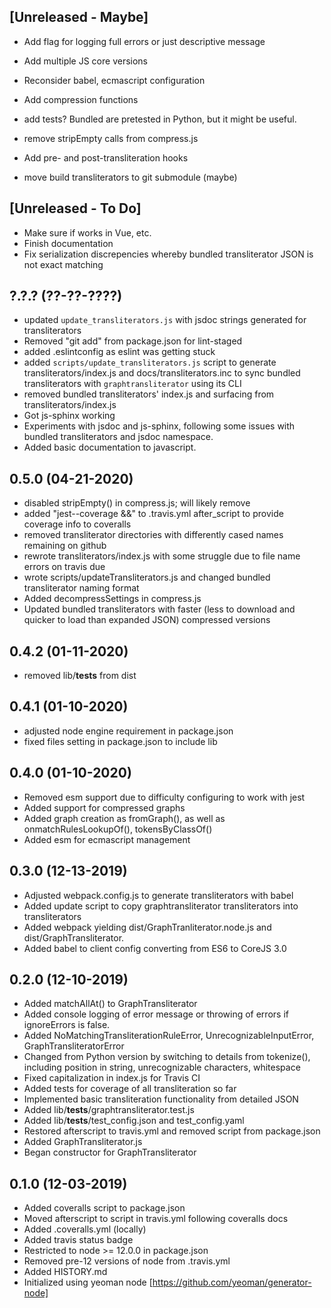 [Unreleased - Maybe]
--------------------


* Add flag for logging full errors or just descriptive message
* Add multiple JS core versions
* Reconsider babel, ecmascript configuration
* Add compression functions
* add tests? Bundled are pretested in Python, but it might be useful.
* remove stripEmpty calls from compress.js

* Add pre- and post-transliteration hooks
* move build transliterators to git submodule (maybe)

[Unreleased - To Do]
--------------------

* Make sure if works in Vue, etc.
* Finish documentation
* Fix serialization discrepencies whereby bundled transliterator JSON is not exact matching

?.?.? (??-??-????)
------------------

* updated `update_transliterators.js` with jsdoc strings
  generated for transliterators
* Removed "git add" from package.json for lint-staged
* added .eslintconfig as eslint was getting stuck
* added `scripts/update_transliterators.js` script to generate transliterators/index.js and docs/transliterators.inc to sync bundled transliterators with `graphtransliterator` using its CLI
* removed bundled transliterators' index.js and surfacing from transliterators/index.js
* Got js-sphinx working
* Experiments with jsdoc and js-sphinx, following some issues with bundled transliterators
  and jsdoc namespace.
* Added basic documentation to javascript.

0.5.0 (04-21-2020)
------------------

* disabled stripEmpty() in compress.js; will likely remove
* added "jest--coverage &&" to .travis.yml after_script to provide coverage info to coveralls
* removed transliterator directories with differently cased names remaining on github
* rewrote transliterators/index.js with some struggle due to file name errors on travis due
* wrote scripts/updateTransliterators.js and changed bundled transliterator naming format
* Added decompressSettings in compress.js
* Updated bundled transliterators with faster (less to download and quicker to load than expanded JSON) compressed versions

0.4.2 (01-11-2020)
------------------

* removed lib/__tests__ from dist

0.4.1 (01-10-2020)
------------------

* adjusted node engine requirement in package.json
* fixed files setting in package.json to include lib

0.4.0 (01-10-2020)
------------------

* Removed esm support due to difficulty configuring to work with jest
* Added support for compressed graphs
* Added graph creation as fromGraph(), as well as onmatchRulesLookupOf(), tokensByClassOf()
* Added esm for ecmascript management

0.3.0 (12-13-2019)
------------------

* Adjusted webpack.config.js to generate transliterators with babel
* Added update script to copy graphtransliterator transliterators into transliterators
* Added webpack yielding dist/GraphTranliterator.node.js and
  dist/GraphTransliterator.
* Added babel to client config converting from ES6 to CoreJS 3.0

0.2.0 (12-10-2019)
------------------

* Added matchAllAt() to GraphTransliterator
* Added console logging of error message or throwing of errors if
  ignoreErrors is false. 
* Added NoMatchingTransliterationRuleError, UnrecognizableInputError,
  GraphTransliteratorError
* Changed from Python version by switching to details from tokenize(),
  including position in string, unrecognizable characters, whitespace
* Fixed capitalization in index.js for Travis CI
* Added tests for coverage of all transliteration so far
* Implemented basic transliteration functionality from detailed JSON
* Added lib/__tests__/graphtransliterator.test.js
* Added lib/__tests__/test_config.json and test_config.yaml
* Restored afterscript to travis.yml and removed script from package.json
* Added GraphTransliterator.js
* Began constructor for GraphTransliterator

0.1.0 (12-03-2019)
------------------

* Added coveralls script to package.json
* Moved afterscript to script in travis.yml following coveralls docs
* Added .coveralls.yml (locally)
* Added travis status badge
* Restricted to node >= 12.0.0 in package.json
* Removed pre-12 versions of node from .travis.yml
* Added HISTORY.md
* Initialized using yeoman node [https://github.com/yeoman/generator-node]
